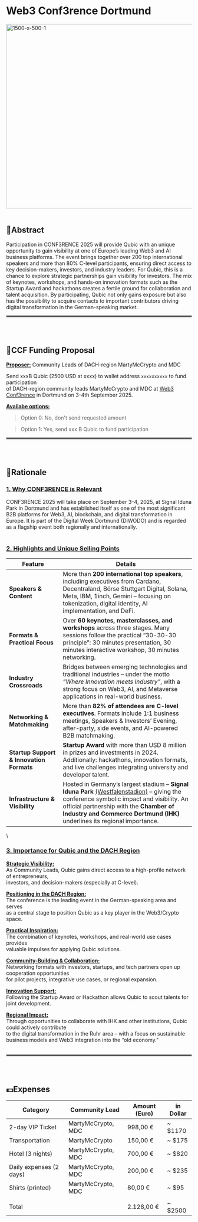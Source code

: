 # Web3 Conf3rence Dortmund
<img width="1500" height="500" alt="1500-x-500-1" src="https://github.com/user-attachments/assets/f37fb8a8-be76-4f8c-bdac-3c55a59c83a3" />
</br></br>

## 📜Abstract
Participation in CONF3RENCE 2025 will provide Qubic with an unique opportunity to gain visibility at one of Europe’s leading Web3 and AI business platforms. The event brings together over 200 top international speakers and more than 80% C-level participants, ensuring direct access to key decision-makers, investors, and industry leaders. For Qubic, this is a chance to explore strategic partnerships gain visibility for investors. The mix of keynotes, workshops, and hands-on innovation formats such as the Startup Award and hackathons creates a fertile ground for collaboration and talent acquisition. By participating, Qubic not only gains exposure but also has the possibility to acquire contacts to important contributors driving digital transformation in the German-speaking market.
<hr style="border:2px solid gray">
</br></br>

## 📌CCF Funding Proposal
<ins>**Proposer:**</ins> Community Leads of DACH-region MartyMcCrypto and MDC

Send xxxB Qubic (2500 USD at xxxx) to wallet address `xxxxxxxxxx` to fund participation\
of DACH-region community leads MartyMcCrypto and MDC at [Web3 Conf3rence](https://www.conf3rence.com) in Dortmund on 3-4th September 2025.

<ins>**Availabe options:**</ins>
> Option 0: No, don't send requested amount

> Option 1: Yes, send xxx B Qubic to fund participation
<hr style="border:2px solid gray">
</br></br>

## 📑Rationale
### <ins>1. Why CONF3RENCE is Relevant</ins>
CONF3RENCE 2025 will take place on September 3–4, 2025, at Signal Iduna Park in Dortmund and has established itself as one of the most significant B2B platforms for Web3, AI, blockchain, and digital transformation in Europe.
It is part of the Digital Week Dortmund (DIWODO) and is regarded as a flagship event both regionally and internationally.
</br></br>

### <ins>2. Highlights and Unique Selling Points</ins>

| Feature                                  | Details                                                                                                                                                                                                                                      |
| ---------------------------------------- | -------------------------------------------------------------------------------------------------------------------------------------------------------------------------------------------------------------------------------------------- |
| **Speakers & Content**                   | More than **200 international top speakers**, including executives from Cardano, Decentraland, Börse Stuttgart Digital, Solana, Meta, IBM, 1inch, Gemini – focusing on tokenization, digital identity, AI implementation, and DeFi.          |
| **Formats & Practical Focus**            | Over **60 keynotes, masterclasses, and workshops** across three stages. Many sessions follow the practical “30-30-30 principle”: 30 minutes presentation, 30 minutes interactive workshop, 30 minutes networking.                            |
| **Industry Crossroads**                  | Bridges between emerging technologies and traditional industries – under the motto *“Where Innovation meets Industry”*, with a strong focus on Web3, AI, and Metaverse applications in real-world business.                                  |
| **Networking & Matchmaking**             | More than **82% of attendees are C-level executives**. Formats include 1:1 business meetings, Speakers & Investors’ Evening, after-party, side events, and AI-powered B2B matchmaking.                                                       |
| **Startup Support & Innovation Formats** | **Startup Award** with more than USD 8 million in prizes and investments in 2024. Additionally: hackathons, innovation formats, and live challenges integrating university and developer talent.                                             |
| **Infrastructure & Visibility**          | Hosted in Germany’s largest stadium – **Signal Iduna Park** <ins>(Westfalenstadion)</ins> – giving the conference symbolic impact and visibility. An official partnership with the **Chamber of Industry and Commerce Dortmund (IHK)** underlines its regional importance. |

 \
### <ins>3. Importance for Qubic and the DACH Region</ins>

<ins>**Strategic Visibility:**</ins>\
As Community Leads, Qubic gains direct access to a high-profile network of entrepreneurs,\
investors, and decision-makers (especially at C-level).

<ins>**Positioning in the DACH Region:**</ins>\
The conference is the leading event in the German-speaking area and serves\
as a central stage to position Qubic as a key player in the Web3/Crypto space.

<ins>**Practical Inspiration:**</ins>\
The combination of keynotes, workshops, and real-world use cases provides\
valuable impulses for applying Qubic solutions.

<ins>**Community-Building & Collaboration:**</ins>\
Networking formats with investors, startups, and tech partners open up cooperation opportunities\
for pilot projects, integrative use cases, or regional expansion.

<ins>**Innovation Support:**</ins>\
Following the Startup Award or Hackathon allows Qubic to scout talents for joint development.

<ins>**Regional Impact:**</ins>\
Through opportunities to collaborate with IHK and other institutions, Qubic could actively contribute\
to the digital transformation in the Ruhr area – with a focus on sustainable business models and Web3 integration into the “old economy.”
</br></br>
<hr style="border:2px solid gray">
</br></br>

## 💵Expenses
| Category	               | Community Lead	      | Amount (Euro)	| in Dollar     |
|--------------------------|----------------------|---------------|---------------|
| 2-day VIP Ticket	       | MartyMcCrypto, MDC   | 998,00 € 	    | ~ $1170       |
| Transportation	         | MartyMcCrypto	      | 150,00 € 	    | ~ $175        |
| Hotel (3 nights)         | MartyMcCrypto, MDC	  | 700,00 € 	    | ~ $820        |
| Daily expenses (2 days)	 | MartyMcCrypto, MDC   | 200,00 € 	    | ~ $235        |
| Shirts (printed)			   | MartyMcCrypto, MDC   |  80,00 €      | ~ $95         |
|			                     |                      |               |               |
| Total		                 |                      | 2.128,00 € 	  | ~ $2500       |



